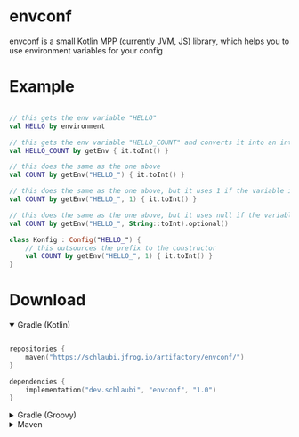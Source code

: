 # envconf

envconf is a small Kotlin MPP (currently JVM, JS) library, which helps you to use environment variables for your config

# Example

```kotlin

// this gets the env variable "HELLO"
val HELLO by environment

// this gets the env variable "HELLO_COUNT" and converts it into an int
val HELLO_COUNT by getEnv { it.toInt() }

// this does the same as the one above
val COUNT by getEnv("HELLO_") { it.toInt() }

// this does the same as the one above, but it uses 1 if the variable is missing
val COUNT by getEnv("HELLO_", 1) { it.toInt() }

// this does the same as the one above, but it uses null if the variable is missing
val COUNT by getEnv("HELLO_", String::toInt).optional()

class Konfig : Config("HELLO_") {
    // this outsources the prefix to the constructor
    val COUNT by getEnv("HELLO_", 1) { it.toInt() }
}

```

# Download

<details open>
<summary>Gradle (Kotlin)</summary>

```kotlin

repositories {
    maven("https://schlaubi.jfrog.io/artifactory/envconf/")
}

dependencies {
    implementation("dev.schlaubi", "envconf", "1.0")
}
```
</details>

<details>
<summary>Gradle (Groovy)</summary>

```groovy
repositories {
    maven { url "https://schlaubi.jfrog.io/artifactory/envconf/" }
}

dependencies {
    implementation 'dev.schlaubi:envconf:1.0'
}
```

</details>

<details>
<summary>Maven</summary>

```xml

<project>
  <repositories>
    <repository>
      <url>https://schlaubi.jfrog.io/artifactory/envconf/</url>
    </repository>
  </repositories>

  <dependencies>
    <dependency>
      <groupId>dev.schlaubi</groupId>
      <artifactId>envconf-jvm</artifactId>
      <version>1.0</version>
    </dependency>
  </dependencies>
</project>
```

</details>
